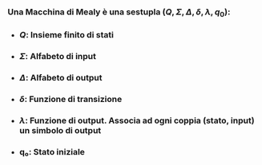 ### Una Macchina di Mealy è una sestupla $(Q, \Sigma, \Delta, \delta, \lambda, q_0)$:

<VSpace space="4"/>

- ### $Q$: Insieme finito di stati

- ### $Σ$: Alfabeto di **input**

- ### $Δ$: Alfabeto di **output**

- ### $δ$: Funzione di transizione

- ### $λ$: Funzione di **output**. Associa ad ogni coppia (stato, input) un simbolo di output

- ### **q₀**: Stato iniziale
